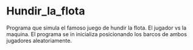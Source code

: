 # Hundir_la_flota

Programa que simula el famoso juego de hundir la flota.
El jugador vs la maquina.
El programa se in inicializa posicionando los barcos de ambos jugadores aleatoriamente.

